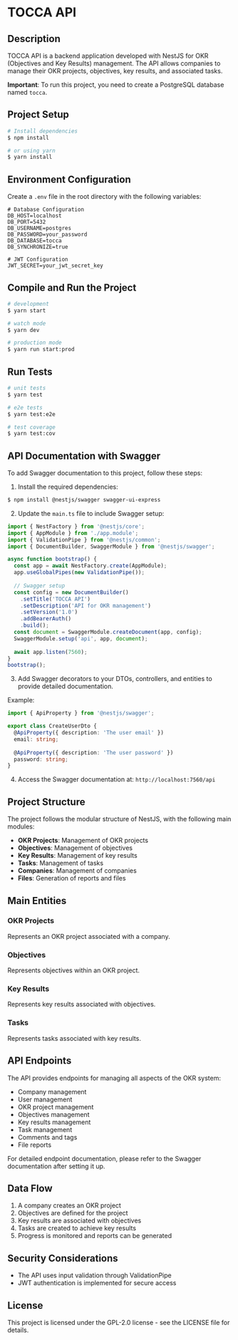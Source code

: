# TOCCA API

## Description

TOCCA API is a backend application developed with NestJS for OKR (Objectives and Key Results) management. The API allows companies to manage their OKR projects, objectives, key results, and associated tasks.

**Important**: To run this project, you need to create a PostgreSQL database named `tocca`.

## Project Setup

```bash
# Install dependencies
$ npm install

# or using yarn
$ yarn install
```

## Environment Configuration

Create a `.env` file in the root directory with the following variables:

```
# Database Configuration
DB_HOST=localhost
DB_PORT=5432
DB_USERNAME=postgres
DB_PASSWORD=your_password
DB_DATABASE=tocca
DB_SYNCHRONIZE=true

# JWT Configuration
JWT_SECRET=your_jwt_secret_key
```

## Compile and Run the Project

```bash
# development
$ yarn start

# watch mode
$ yarn dev

# production mode
$ yarn run start:prod
```

## Run Tests

```bash
# unit tests
$ yarn test

# e2e tests
$ yarn test:e2e

# test coverage
$ yarn test:cov
```

## API Documentation with Swagger

To add Swagger documentation to this project, follow these steps:

1. Install the required dependencies:

```bash
$ npm install @nestjs/swagger swagger-ui-express
```

2. Update the `main.ts` file to include Swagger setup:

```typescript
import { NestFactory } from '@nestjs/core';
import { AppModule } from './app.module';
import { ValidationPipe } from '@nestjs/common';
import { DocumentBuilder, SwaggerModule } from '@nestjs/swagger';

async function bootstrap() {
  const app = await NestFactory.create(AppModule);
  app.useGlobalPipes(new ValidationPipe());
  
  // Swagger setup
  const config = new DocumentBuilder()
    .setTitle('TOCCA API')
    .setDescription('API for OKR management')
    .setVersion('1.0')
    .addBearerAuth()
    .build();
  const document = SwaggerModule.createDocument(app, config);
  SwaggerModule.setup('api', app, document);
  
  await app.listen(7560);
}
bootstrap();
```

3. Add Swagger decorators to your DTOs, controllers, and entities to provide detailed documentation.

Example:
```typescript
import { ApiProperty } from '@nestjs/swagger';

export class CreateUserDto {
  @ApiProperty({ description: 'The user email' })
  email: string;
  
  @ApiProperty({ description: 'The user password' })
  password: string;
}
```

4. Access the Swagger documentation at: `http://localhost:7560/api`

## Project Structure

The project follows the modular structure of NestJS, with the following main modules:

- **OKR Projects**: Management of OKR projects
- **Objectives**: Management of objectives
- **Key Results**: Management of key results
- **Tasks**: Management of tasks
- **Companies**: Management of companies
- **Files**: Generation of reports and files

## Main Entities

### OKR Projects
Represents an OKR project associated with a company.

### Objectives
Represents objectives within an OKR project.

### Key Results
Represents key results associated with objectives.

### Tasks
Represents tasks associated with key results.

## API Endpoints

The API provides endpoints for managing all aspects of the OKR system:

- Company management
- User management
- OKR project management
- Objectives management
- Key results management
- Task management
- Comments and tags
- File reports

For detailed endpoint documentation, please refer to the Swagger documentation after setting it up.

## Data Flow

1. A company creates an OKR project
2. Objectives are defined for the project
3. Key results are associated with objectives
4. Tasks are created to achieve key results
5. Progress is monitored and reports can be generated

## Security Considerations

- The API uses input validation through ValidationPipe
- JWT authentication is implemented for secure access

## License

This project is licensed under the GPL-2.0 license - see the LICENSE file for details.
